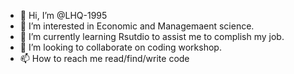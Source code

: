 - 👋 Hi, I’m @LHQ-1995
- 👀 I’m interested in Economic and Managemaent science.
- 🌱 I’m currently learning Rsutdio to assist me to complish my job.
- 💞️ I’m looking to collaborate on coding workshop.
- 📫 How to reach me read/find/write code

<!---
LHQ-1995/LHQ-1995 is a ✨ special ✨ repository because its `README.md` (this file) appears on your GitHub profile.
You can click the Preview link to take a look at your changes.
--->
